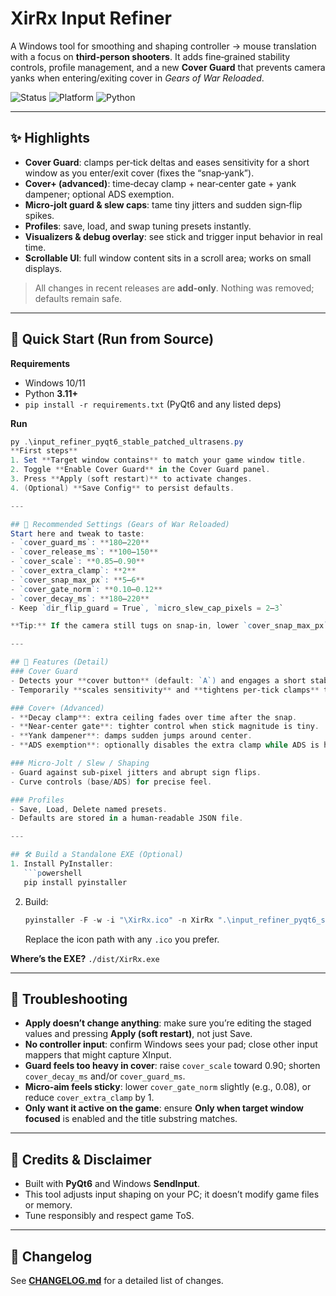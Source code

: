 # XirRx Input Refiner 

A Windows tool for smoothing and shaping controller → mouse translation with a focus on **third‑person shooters**. It adds fine‑grained stability controls, profile management, and a new **Cover Guard** that prevents camera yanks when entering/exiting cover in *Gears of War Reloaded*.

![Status](https://img.shields.io/badge/status-active-brightgreen) ![Platform](https://img.shields.io/badge/platform-Windows%2010%2B-blue) ![Python](https://img.shields.io/badge/python-3.11%2B-blue)

---

## ✨ Highlights
- **Cover Guard**: clamps per‑tick deltas and eases sensitivity for a short window as you enter/exit cover (fixes the “snap‑yank”).
- **Cover+ (advanced)**: time‑decay clamp + near‑center gate + yank dampener; optional ADS exemption.
- **Micro‑jolt guard & slew caps**: tame tiny jitters and sudden sign‑flip spikes.
- **Profiles**: save, load, and swap tuning presets instantly.
- **Visualizers & debug overlay**: see stick and trigger input behavior in real time.
- **Scrollable UI**: full window content sits in a scroll area; works on small displays.

> All changes in recent releases are **add‑only**. Nothing was removed; defaults remain safe.

---

## 🚀 Quick Start (Run from Source)
**Requirements**
- Windows 10/11
- Python **3.11+**
- `pip install -r requirements.txt` (PyQt6 and any listed deps)

**Run**
```powershell
py .\input_refiner_pyqt6_stable_patched_ultrasens.py
**First steps**
1. Set **Target window contains** to match your game window title.
2. Toggle **Enable Cover Guard** in the Cover Guard panel.
3. Press **Apply (soft restart)** to activate changes.
4. (Optional) **Save Config** to persist defaults.

---

## 🎯 Recommended Settings (Gears of War Reloaded)
Start here and tweak to taste:
- `cover_guard_ms`: **180–220**
- `cover_release_ms`: **100–150**
- `cover_scale`: **0.85–0.90**
- `cover_extra_clamp`: **2**
- `cover_snap_max_px`: **5–6**
- `cover_gate_norm`: **0.10–0.12**
- `cover_decay_ms`: **180–220**
- Keep `dir_flip_guard = True`, `micro_slew_cap_pixels = 2–3`

**Tip:** If the camera still tugs on snap‑in, lower `cover_snap_max_px` by 1 or shorten `cover_guard_ms` ~20ms.

---

## 🧰 Features (Detail)
### Cover Guard
- Detects your **cover button** (default: `A`) and engages a short stabilization window.
- Temporarily **scales sensitivity** and **tightens per‑tick clamps** to stop spikes.

### Cover+ (Advanced)
- **Decay clamp**: extra ceiling fades over time after the snap.
- **Near‑center gate**: tighter control when stick magnitude is tiny.
- **Yank dampener**: damps sudden jumps around center.
- **ADS exemption**: optionally disables the extra clamp while ADS is held.

### Micro‑Jolt / Slew / Shaping
- Guard against sub‑pixel jitters and abrupt sign flips.
- Curve controls (base/ADS) for precise feel.

### Profiles
- Save, Load, Delete named presets.
- Defaults are stored in a human‑readable JSON file.

---

## 🛠️ Build a Standalone EXE (Optional)
1. Install PyInstaller:  
   ```powershell
   pip install pyinstaller
   ```
2. Build:
   ```powershell
   pyinstaller -F -w -i "\XirRx.ico" -n XirRx ".\input_refiner_pyqt6_stable_patched_ultrasens.py"
   ```
   Replace the icon path with any `.ico` you prefer.

**Where’s the EXE?** `./dist/XirRx.exe`

---

## 🔧 Troubleshooting
- **Apply doesn’t change anything**: make sure you’re editing the staged values and pressing **Apply (soft restart)**, not just Save.
- **No controller input**: confirm Windows sees your pad; close other input mappers that might capture XInput.
- **Guard feels too heavy in cover**: raise `cover_scale` toward 0.90; shorten `cover_decay_ms` and/or `cover_guard_ms`.
- **Micro‑aim feels sticky**: lower `cover_gate_norm` slightly (e.g., 0.08), or reduce `cover_extra_clamp` by 1.
- **Only want it active on the game**: ensure **Only when target window focused** is enabled and the title substring matches.

---

## 🙏 Credits & Disclaimer
- Built with **PyQt6** and Windows **SendInput**.
- This tool adjusts input shaping on your PC; it doesn’t modify game files or memory.
- Tune responsibly and respect game ToS.

---

## 🔗 Changelog
See **[CHANGELOG.md](CHANGELOG.md)** for a detailed list of changes.

